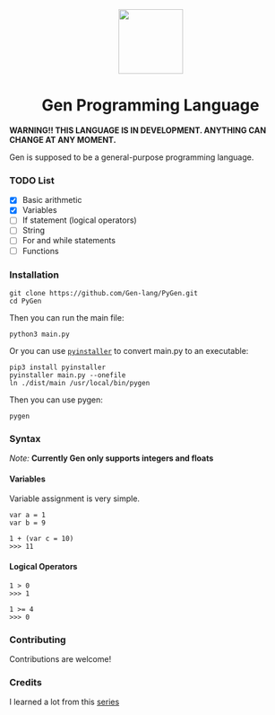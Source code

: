 <div align="center">
    <img width="115px" src="https://user-images.githubusercontent.com/60306074/148671204-b759cf4b-dada-483b-80f5-7bc24efc49e5.png">
    <h1>Gen Programming Language</h1>
</div>

**WARNING!! THIS LANGUAGE IS IN DEVELOPMENT. ANYTHING CAN CHANGE AT ANY MOMENT.**

Gen is supposed to be a general-purpose programming language.

### TODO List
 - [x] Basic arithmetic
 - [x] Variables
 - [ ] If statement (logical operators)
 - [ ] String
 - [ ] For and while statements
 - [ ] Functions

### Installation
```
git clone https://github.com/Gen-lang/PyGen.git
cd PyGen
```
Then you can run the main file:
```
python3 main.py
```
Or you can use [`pyinstaller`](https://github.com/pyinstaller/pyinstaller) to convert main.py to an executable:
```
pip3 install pyinstaller
pyinstaller main.py --onefile
ln ./dist/main /usr/local/bin/pygen
```
Then you can use pygen:
```
pygen
```

### Syntax
*Note:* **Currently Gen only supports integers and floats**

#### Variables
Variable assignment is very simple.
```
var a = 1
var b = 9

1 + (var c = 10)
>>> 11
```
#### Logical Operators
```
1 > 0
>>> 1

1 >= 4
>>> 0
```

### Contributing
Contributions are welcome!

### Credits
I learned a lot from this [series](https://ruslanspivak.com/lsbasi-part1/)

